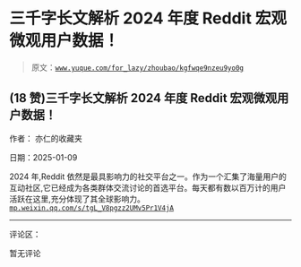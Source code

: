 # 三千字长文解析 2024 年度 Reddit 宏观微观用户数据！

> 原文：[`www.yuque.com/for_lazy/zhoubao/kgfwqe9nzeu9yo0g`](https://www.yuque.com/for_lazy/zhoubao/kgfwqe9nzeu9yo0g)

## (18 赞)三千字长文解析 2024 年度 Reddit 宏观微观用户数据！

作者： 亦仁的收藏夹

日期：2025-01-09

2024 年,Reddit 依然是最具影响力的社交平台之一。作为一个汇集了海量用户的互动社区,它已经成为各类群体交流讨论的首选平台。每天都有数以百万计的用户活跃在这里,充分体现了其全球影响力。 [`mp.weixin.qq.com/s/tgL_V8pgzz2UMv5Pr1V4jA`](https://mp.weixin.qq.com/s/tgL_V8pgzz2UMv5Pr1V4jA)

* * *

评论区：

暂无评论